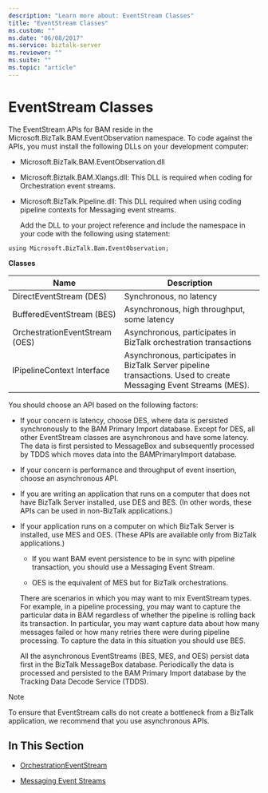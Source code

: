 ```yaml
---
description: "Learn more about: EventStream Classes"
title: "EventStream Classes"
ms.custom: ""
ms.date: "06/08/2017"
ms.service: biztalk-server
ms.reviewer: ""
ms.suite: ""
ms.topic: "article"
---
```

# EventStream Classes
The EventStream APIs for BAM reside in the Microsoft.BizTalk.BAM.EventObservation namespace. To code against the APIs, you must install the following DLLs on your development computer:  
  
- Microsoft.BizTalk.BAM.EventObservation.dll  
  
- Microsoft.Biztalk.BAM.Xlangs.dll: This DLL is required when coding for Orchestration event streams.  
  
- Microsoft.BizTalk.Pipeline.dll: This DLL required when using coding pipeline contexts for Messaging event streams.  
  
  Add the DLL to your project reference and include the namespace in your code with the following using statement:  
  
```  
using Microsoft.BizTalk.Bam.EventObservation;  
```  
  
 **Classes**  
  
|Name|Description|  
|----------|-----------------|  
|DirectEventStream (DES)|Synchronous, no latency|  
|BufferedEventStream (BES)|Asynchronous, high throughput, some latency|  
|OrchestrationEventStream (OES)|Asynchronous, participates in BizTalk orchestration transactions|  
|IPipelineContext Interface|Asynchronous, participates in BizTalk Server pipeline transactions. Used to create Messaging Event Streams (MES).|  
  
 You should choose an API based on the following factors:  
  
- If your concern is latency, choose DES, where data is persisted synchronously to the BAM Primary Import database. Except for DES, all other EventStream classes are asynchronous and have some latency. The data is first persisted to MessageBox and subsequently processed by TDDS which moves data into the BAMPrimaryImport database.  
  
- If your concern is performance and throughput of event insertion, choose an asynchronous API.  
  
- If you are writing an application that runs on a computer that does not have BizTalk Server installed, use DES and BES. (In other words, these APIs can be used in non-BizTalk applications.)  
  
- If your application runs on a computer on which BizTalk Server is installed, use MES and OES. (These APIs are available only from BizTalk applications.)  
  
  -   If you want BAM event persistence to be in sync with pipeline transaction, you should use a Messaging Event Stream.  
  
  -   OES is the equivalent of MES but for BizTalk orchestrations.  
  
  There are scenarios in which you may want to mix EventStream types. For example, in a pipeline processing, you may want to capture the particular data in BAM regardless of whether the pipeline is rolling back its transaction. In particular, you may want capture data about how many messages failed or how many retries there were during pipeline processing. To capture the data in this situation you should use BES.  
  
  All the asynchronous EventStreams (BES, MES, and OES) persist data first in the BizTalk MessageBox database. Periodically the data is processed and persisted to the BAM Primary Import database by the Tracking Data Decode Service (TDDS).  
  
> [!NOTE]
>  To ensure that EventStream calls do not create a bottleneck from a BizTalk application, we recommend that you use asynchronous APIs.  
  
## In This Section  
  
-   [OrchestrationEventStream](../core/orchestrationeventstream.md)  
  
-   [Messaging Event Streams](../core/messaging-event-streams.md)

